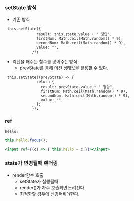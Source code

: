 ### setState 방식

- 기존 방식

```react
 this.setState({
              result: this.state.value + " 정답",
              firstNum: Math.ceil(Math.random() * 9),
              secondNum: Math.ceil(Math.random() * 9),
              value: "",
            });
```

- 리턴을 해주는 함수를 넣어주는 방식
  - prevState를 통해 이전 상태값을 활용할 수 있다.

```react
 this.setState((prevState) => {
              return {
                result: prevState.value + " 정답",
                firstNum: Math.ceil(Math.random() * 9),
                secondNum: Math.ceil(Math.random() * 9),
                value: "",
              };
            });
```



### ref

```jsx
hello;

this.hello.focus();

<input ref={(c) => { this.hello = c;}}></input>
```



### state가 변경될때 렌더링

- render함수 호출
  - setState가 실행될때
  - render()가 자주 호출되면 느려진다.
  - 최적화할 경우에 신경써줘야한다.

